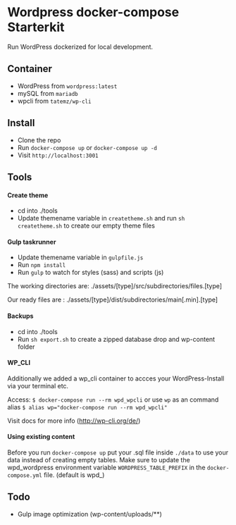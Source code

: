 # Wordpress docker-compose Starterkit
Run WordPress dockerized for local development.

## Container
- WordPress from `wordpress:latest`
- mySQL from `mariadb`
- wpcli from `tatemz/wp-cli` 

## Install
- Clone the repo 
- Run `docker-compose up` or `docker-compose up -d`
- Visit `http://localhost:3001`

## Tools

#### Create theme
- cd into ./tools
- Update themename variable in `createtheme.sh` and run `sh createtheme.sh` to create our empty theme files

#### Gulp taskrunner	
- Update themename variable in `gulpfile.js`
- Run `npm install`
- Run `gulp` to watch for styles (sass) and scripts (js)

The working directories are:
./assets/[type]/src/subdirectories/files.[type]
  
Our ready files are :
./assets/[type]/dist/subdirectories/main[.min].[type]

#### Backups
- cd into ./tools
- Run `sh export.sh` to create a zipped database drop and wp-content folder

#### WP_CLI
Additionally we added a wp_cli container to accces your WordPress-Install via your terminal etc.

Access: `$ docker-compose run --rm wpd_wpcli` or use `wp` as an command alias `$ alias wp="docker-compose run --rm wpd_wpcli"`

Visit docs for more info (http://wp-cli.org/de/)


    
#### Using existing content
Before you run `docker-compose up` put your .sql file inside `./data` to use your data instead of creating empty tables.
Make sure to update the wpd_wordpress environment variable `WORDPRESS_TABLE_PREFIX` in the `docker-compose.yml` file. (default is wpd\_)


## Todo
- Gulp image optimization (wp-content/uploads/**)
